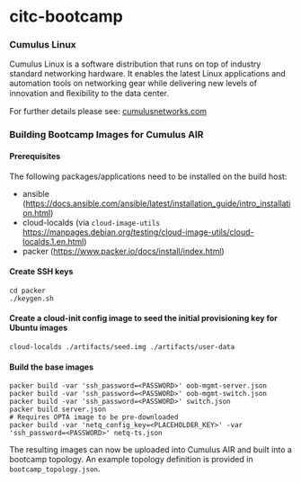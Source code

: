 # citc-bootcamp

### Cumulus Linux

Cumulus Linux is a software distribution that runs on top of industry standard networking hardware. It enables the latest Linux applications and automation tools on networking gear while delivering new levels of innovation and ﬂexibility to the data center.

For further details please see: [cumulusnetworks.com](http://www.cumulusnetworks.com)

### Building Bootcamp Images for Cumulus AIR

#### Prerequisites

The following packages/applications need to be installed on the build host:

- ansible (https://docs.ansible.com/ansible/latest/installation_guide/intro_installation.html)
- cloud-localds (via `cloud-image-utils` https://manpages.debian.org/testing/cloud-image-utils/cloud-localds.1.en.html)
- packer (https://www.packer.io/docs/install/index.html)

#### Create SSH keys

```
cd packer
./keygen.sh
```

#### Create a cloud-init config image to seed the initial provisioning key for Ubuntu images

```
cloud-localds ./artifacts/seed.img ./artifacts/user-data
```

#### Build the base images

```
packer build -var 'ssh_password=<PASSWORD>' oob-mgmt-server.json
packer build -var 'ssh_password=<PASSWORD>' oob-mgmt-switch.json
packer build -var 'ssh_password=<PASSWORD>' switch.json
packer build server.json
# Requires OPTA image to be pre-downloaded
packer build -var 'netq_config_key=<PLACEHOLDER_KEY>' -var 'ssh_password=<PASSWORD>' netq-ts.json
```

The resulting images can now be uploaded into Cumulus AIR and built into a bootcamp topology. An example topology definition is provided in `bootcamp_topology.json`.
